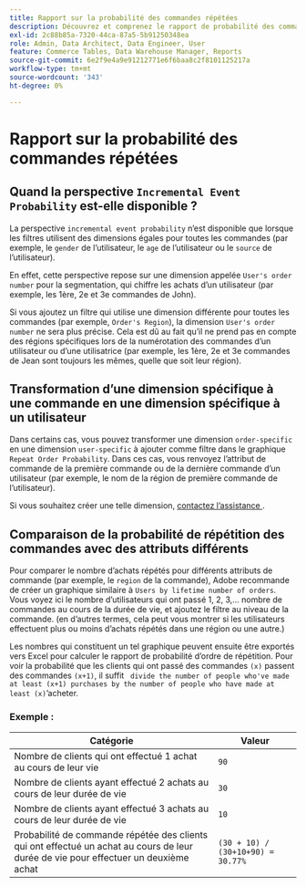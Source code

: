 ```yaml
---
title: Rapport sur la probabilité des commandes répétées
description: Découvrez et comprenez le rapport de probabilité des commandes répétées.
exl-id: 2c88b85a-7320-44ca-87a5-5b91250348ea
role: Admin, Data Architect, Data Engineer, User
feature: Commerce Tables, Data Warehouse Manager, Reports
source-git-commit: 6e2f9e4a9e91212771e6f6baa8c2f8101125217a
workflow-type: tm+mt
source-wordcount: '343'
ht-degree: 0%

---
```


# Rapport sur la probabilité des commandes répétées

## Quand la perspective `Incremental Event Probability` est-elle disponible ?

La perspective `incremental event probability` n’est disponible que lorsque les filtres utilisent des dimensions égales pour toutes les commandes (par exemple, le `gender` de l’utilisateur, le `age` de l’utilisateur ou le `source` de l’utilisateur).

En effet, cette perspective repose sur une dimension appelée `User's order number` pour la segmentation, qui chiffre les achats d’un utilisateur (par exemple, les 1ère, 2e et 3e commandes de John).

Si vous ajoutez un filtre qui utilise une dimension différente pour toutes les commandes (par exemple, `Order's Region`), la dimension `User's order number` ne sera plus précise. Cela est dû au fait qu’il ne prend pas en compte des régions spécifiques lors de la numérotation des commandes d’un utilisateur ou d’une utilisatrice (par exemple, les 1ère, 2e et 3e commandes de Jean sont toujours les mêmes, quelle que soit leur région).

## Transformation d’une dimension spécifique à une commande en une dimension spécifique à un utilisateur

Dans certains cas, vous pouvez transformer une dimension `order-specific` en une dimension `user-specific` à ajouter comme filtre dans le graphique `Repeat Order Probability`. Dans ces cas, vous renvoyez l’attribut de commande de la première commande ou de la dernière commande d’un utilisateur (par exemple, le nom de la région de première commande de l’utilisateur).

Si vous souhaitez créer une telle dimension, [contactez l’assistance ](https://experienceleague.adobe.com/docs/commerce-knowledge-base/kb/troubleshooting/miscellaneous/mbi-service-policies.html?lang=fr).

## Comparaison de la probabilité de répétition des commandes avec des attributs différents

Pour comparer le nombre d’achats répétés pour différents attributs de commande (par exemple, le `region` de la commande), Adobe recommande de créer un graphique similaire à `Users by lifetime number of orders`. Vous voyez ici le nombre d’utilisateurs qui ont passé 1, 2, 3,... nombre de commandes au cours de la durée de vie, et ajoutez le filtre au niveau de la commande. (en d’autres termes, cela peut vous montrer si les utilisateurs effectuent plus ou moins d’achats répétés dans une région ou une autre.)

Les nombres qui constituent un tel graphique peuvent ensuite être exportés vers Excel pour calculer le rapport de probabilité d’ordre de répétition. Pour voir la probabilité que les clients qui ont passé des commandes `(x)` passent des commandes `(x+1)`, il suffit ` divide the number of people who've made at least (x+1) purchases by the number of people who have made at least (x)`’acheter.

### Exemple :

| Catégorie | Valeur |
|---|---|
| Nombre de clients qui ont effectué 1 achat au cours de leur vie | `90` |
| Nombre de clients ayant effectué 2 achats au cours de leur durée de vie | `30` |
| Nombre de clients ayant effectué 3 achats au cours de leur durée de vie | `10` |
| Probabilité de commande répétée des clients qui ont effectué un achat au cours de leur durée de vie pour effectuer un deuxième achat | `(30 + 10) / (30+10+90) = 30.77%` |
